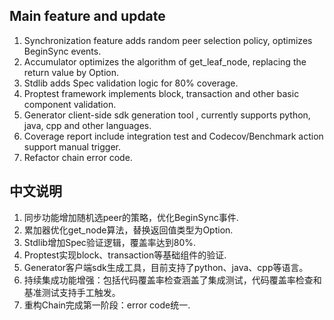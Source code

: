 ##  Main feature and update

1. Synchronization feature adds random peer selection policy, optimizes BeginSync events.
2. Accumulator optimizes the algorithm of get_leaf_node, replacing the return value by Option.
3. Stdlib adds Spec validation logic for 80% coverage.
4. Proptest framework implements block, transaction and other basic component validation.
5. Generator client-side sdk generation tool , currently supports python, java, cpp and other languages.
6. Coverage report include integration test and Codecov/Benchmark action support manual trigger.
7. Refactor chain error code.

## 中文说明

1. 同步功能增加随机选peer的策略，优化BeginSync事件.
2. 累加器优化get_node算法，替换返回值类型为Option.
3. Stdlib增加Spec验证逻辑，覆盖率达到80%.
4. Proptest实现block、transaction等基础组件的验证.
5. Generator客户端sdk生成工具，目前支持了python、java、cpp等语言。
6. 持续集成功能增强：包括代码覆盖率检查涵盖了集成测试，代码覆盖率检查和基准测试支持手工触发。
7. 重构Chain完成第一阶段：error code统一.   